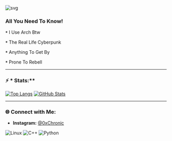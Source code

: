 ![svg](https://readme-typing-svg.demolab.com/?font=Pixelify+Sans&size=32&duration=2550&pause=1000&color=ffffff&random=false&width=435&lines=Welcome+to+my+profile+!)
###  **All You Need To Know!**
**`*`** I Use Arch Btw

**`*`** The Real Life Cyberpunk

**`*`** Anything To Get By

**`*`** Prone To Rebell

---

### ⚡ * Stats:**

[![Top Langs](https://github-readme-stats.vercel.app/api/top-langs/?username=Chronic0x&layout=compact&theme=radical)](https://github.com/anuraghazra/github-readme-stats)
[![GitHub Stats](https://github-readme-stats.vercel.app/api?username=Chronic0x&show_icons=true&theme=radical)](https://github.com/Chronic0x)

---

### 🌐 **Connect with Me:**
- **Instagram:** [@0xChronic](https://www.instagram.com/0xChronic/)
 
![Linux](https://img.shields.io/badge/-Linux-00FF00?style=flat-square&logo=linux&logoColor=black)
![C++](https://img.shields.io/badge/-C++-00FFFF?style=flat-square&logo=c)
![Python](https://img.shields.io/badge/-Python-FF00FF?style=flat-square&logo=python)
